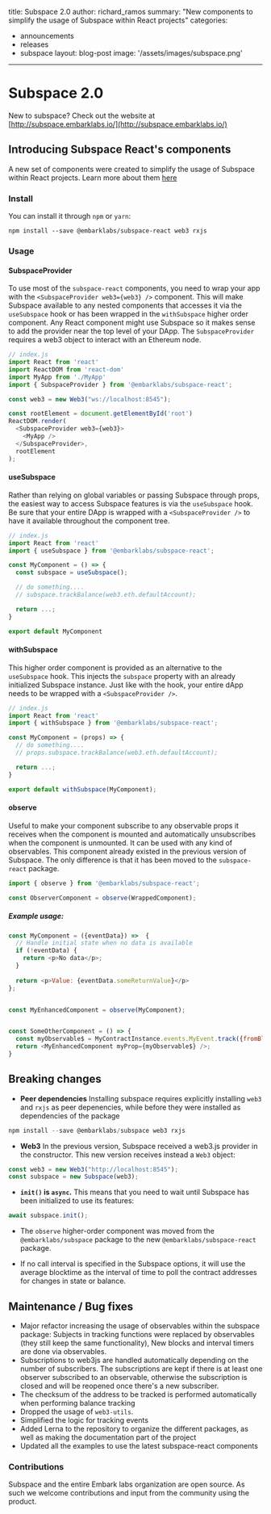 title: Subspace 2.0
author: richard_ramos
summary: "New components to simplify the usage of Subspace within React projects"
categories:
  - announcements
  - releases
  - subspace
layout: blog-post
image: '/assets/images/subspace.png'
---

Subspace 2.0
===

New to subspace? Check out the website at [http://subspace.embarklabs.io/](http://subspace.embarklabs.io/)

## Introducing Subspace React's components
A new set of components were created to simplify the usage of Subspace within React projects. Learn more about them [here](https://subspace.embarklabs.io/react.html)

### Install
You can install it through `npm` or `yarn`:
```
npm install --save @embarklabs/subspace-react web3 rxjs
```


### Usage

#### SubspaceProvider
To use most of the `subspace-react` components, you need to wrap your app with the `<SubspaceProvider web3={web3} />` component. This will make Subspace available to any nested components that accesses it via the `useSubspace` hook or has been wrapped in the `withSubspace` higher order component. Any React component might use Subspace so it makes sense to add the provider near the top level of your DApp. The `SubspaceProvider` requires a web3 object to interact with an Ethereum node.

```js
// index.js
import React from 'react'
import ReactDOM from 'react-dom'
import MyApp from './MyApp'
import { SubspaceProvider } from '@embarklabs/subspace-react';

const web3 = new Web3("ws://localhost:8545");

const rootElement = document.getElementById('root')
ReactDOM.render(
  <SubspaceProvider web3={web3}>
    <MyApp />
  </SubspaceProvider>,
  rootElement
);
```

#### useSubspace
Rather than relying on global variables or passing Subspace through props, the easiest way to access Subspace features is via the `useSubspace` hook. Be sure that your entire DApp is wrapped with a `<SubspaceProvider />` to have it available throughout the component tree.
```js
// index.js
import React from 'react'
import { useSubspace } from '@embarklabs/subspace-react';

const MyComponent = () => {
  const subspace = useSubspace();

  // do something....
  // subspace.trackBalance(web3.eth.defaultAccount);

  return ...;
}

export default MyComponent
```

#### withSubspace
This higher order component is provided as an alternative to the `useSubspace` hook. This injects the `subspace` property with an already initialized Subspace instance. Just like with the hook, your entire dApp needs to be wrapped with a `<SubspaceProvider />`.

```js
// index.js
import React from 'react'
import { withSubspace } from '@embarklabs/subspace-react';

const MyComponent = (props) => {
  // do something....
  // props.subspace.trackBalance(web3.eth.defaultAccount);

  return ...;
}

export default withSubspace(MyComponent);
```


#### observe

Useful to make your component subscribe to any observable props it receives when the component is mounted and automatically unsubscribes when the component is unmounted. It can be used with any kind of observables. This component already existed in the previous version of Subspace. The only difference is that it has been moved to the `subspace-react` package. 


```js
import { observe } from '@embarklabs/subspace-react';

const ObserverComponent = observe(WrappedComponent);
```

##### Example usage:
```js
const MyComponent = ({eventData}) =>  {
  // Handle initial state when no data is available
  if (!eventData) {
    return <p>No data</p>;
  }
  
  return <p>Value: {eventData.someReturnValue}</p>
};


const MyEnhancedComponent = observe(MyComponent);


const SomeOtherComponent = () => {
  const myObservable$ = MyContractInstance.events.MyEvent.track({fromBlock: 1});
  return <MyEnhancedComponent myProp={myObservable$} />;
}
```


## Breaking changes

- **Peer dependencies**
Installing subspace requires explicitly installing `web3` and `rxjs` as peer depenencies, while before they were installed as dependencies of the package
```js
npm install --save @embarklabs/subspace web3 rxjs
```

- **Web3**
In the previous version, Subspace received a web3.js provider in the constructor. This new version receives instead a `Web3` object:
```js
const web3 = new Web3("http://localhost:8545");
const subspace = new Subspace(web3);
```

- **`init()` is `async`.**
This means that you need to wait until Subspace has been initialized to use its features:
```js
await subspace.init();
```

- The `observe` higher-order component was moved from the `@embarklabs/subspace` package to the new `@embarklabs/subspace-react` package.

- If no call interval is specified in the Subspace options, it will use the average blocktime as the interval of time to poll the contract addresses for changes in state or balance.


## Maintenance / Bug fixes
- Major refactor increasing the usage of observables within the subspace package: Subjects in tracking functions were replaced by observables (they still keep the same functionality), New blocks and interval timers are done via observables.
- Subscriptions to web3js are handled automatically depending on the number of subscribers. The subscriptions are kept if there is at least one observer subscribed to an observable, otherwise the subscription is closed and will be reopened once there's a new subscriber.
- The checksum of the address to be tracked is performed automatically when performing balance tracking
- Dropped the usage of `web3-utils`.
- Simplified the logic for tracking events
- Added Lerna to the repository to organize the different packages, as well as making the documentation part of the project
- Updated all the examples to use the latest subspace-react components

### Contributions

Subspace and the entire Embark labs organization are open source. As such we welcome contributions and input from the community using the product. 
